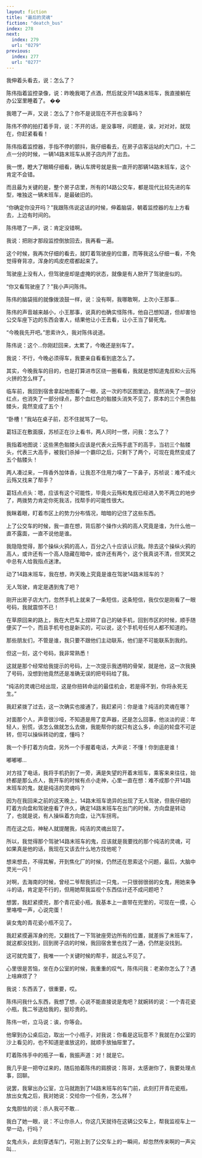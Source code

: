 ```yaml
---
layout: fiction
title: "最后的灵魂"
fiction: "deatch_bus"
index: 278
next:
  index: 279
  url: "0279"
previous:
  index: 277
  url: "0277"
---
```

我伸着头看去，说：怎么了？

陈伟指着监控录像，说：昨晚我喝了点酒，然后就没开14路末班车，我直接躺在办公室里睡着了。  ��

我嗯了一声，又说：怎么了？你不是说现在不开也没事吗？

陈伟不停的拍打着手背，说：不开的话，是没事呀，问题是，诶，对对对，就现在，你赶紧看看！

陈伟指着监控器，手指不停的颤抖，我仔细看去，在房子店客运站的大门口，十二点一分的时候，一辆14路末班车从房子店内开了出去。

我一愣，瞪大了眼睛仔细看，确认车牌号就是我一直开的那辆14路末班车，这个肯定不会错。

而且最为关键的是，整个房子店里，所有的14路公交车，都是现代比较先进的车型，唯独这一辆末班车，是最破旧的。

“你确定你没开吗？”我跟陈伟说这话的时候，伸着脑袋，朝着监控器的左上方看去，上边有时间的。

陈伟嗯了一声，说：肯定没错啊。

我说：把刚才那段监控倒放回去，我再看一遍。

这个时候，我再次仔细的看去，就盯着驾驶座的位置，而等我这么仔细一看，不免觉得脊背凉，浑身的鸡皮疙瘩都起来了。

驾驶座上没有人，但驾驶座却是虚掩的状态，就像是有人掀开了驾驶座似的。

“你又看驾驶座了？”我小声问陈伟。

陈伟的脑袋摇的就像拨浪鼓一样，说：没有啊，我哪敢啊，上次小王那事...

陈伟的声音越来越小，小王那事，说真的也确实怪陈伟，他自己想知道，但却害怕公交车座下边的东西会害人，结果他让小王去看，让小王当了替死鬼。

“今晚我先开吧。”思索许久，我对陈伟说道。

陈伟说：这个...你刚赶回来，太累了，今晚还是别车了。

我说：不行，今晚必须得车，我要亲自看看到底怎么了。

其实，今晚我车的目的，也是打算进市区绕一圈看看，我就是想知道鬼叔和火云殇火拼的怎么样了。

临车前，我回到宿舍拿起地图看了一眼，这一次的市区图里边，竟然消失了一部分红点，也消失了一部分绿点，那个血红色的骷髅头消失不见了，原本的三个黑色骷髅头，竟然变成了五个！

“卧槽！”我站在桌子前，忍不住就骂了一句。

葛钰正在敷面膜，苏桢正在沙上看书，两人同时一愣，问我：怎么了？

我指着地图说：这些黑色骷髅头应该是代表火云殇手底下的高手，当初三个骷髅头，代表三大高手，被我们杀掉一个霸印之后，只剩下了两个，可现在竟然变成了五个骷髅头！

两人凑过来，一阵香外加体香，让我忍不住用力嗅了一下鼻子，苏桢说：难不成火云殇又找来了帮手？

葛钰点点头：嗯，应该有这个可能性，毕竟火云殇和鬼叔已经进入势不两立的地步了，两拨势力肯定你死我活，找帮手的可能性很大。

我眯着眼，盯着市区上的势力分布情况，暗暗的记住了这些东西。

上了公交车的时候，我一直在想，背后那个操作火鸦的高人究竟是谁，为什么他一直不露面，一直不说他是谁。

我隐隐觉得，那个操纵火鸦的高人，百分之八十应该认识我。除去这个操纵火鸦的高人，或许还有一个高人隐藏在暗中，或许还有两个，这个我真说不清，但冥冥之中总有人给我指点迷津。

动了14路末班车，我在想，昨天晚上究竟是谁在驾驶14路末班车的？

无人驾驶，肯定是遇到鬼了吧？

刚开出房子店大门，忽然手机上就来了一条短信，这条短信，我仅仅是刚看了一眼号码，我就震惊不已！

在草原回来的路上，我在大巴车上捏碎了自己的破手机，回到市区的时候，顺手随便买了一个，而且手机号也是新买的，可以说，这个手机号任何人都不知道的。

那些朋友们，不管是谁，我只要不跟他们主动联系，他们是不可能联系到我的。

但这一刻，这个号码，我非常熟悉！

这就是那个经常给我提示的号码，上一次提示我透明的骨架，就是他，这一次我换了号码，没想到他竟然还是准确无误的把号码给了我。

“纯洁的灵魂已经出现，这是你扭转命运的最佳机会，若是得不到，你将永死无生。”

我赶紧拨了过去，这一次确实也接通了，我赶紧问：你是谁？纯洁的灵魂在哪？

对面那个人，声音很沙哑，不知道是用了变声器，还是怎么回事，他淡淡的说：年轻人，别慌，该怎么做就怎么去做，我能帮你的就只有这么多，命运的轮盘不可逆转，但可以操纵转动的度，懂吗？

我一个手打着方向盘，另外一个手握着电话，大声说：不懂！你到底是谁！

嘟嘟嘟...

对方挂了电话，我将手机扔到了一旁，满是失望的开着末班车，乘客来来往往，始终都是那么点人，我开车的时候有点小走神，心里一直在想：难不成那个开14路末班车的鬼，就是纯洁的灵魂吗？

因为在我回来之前的这天晚上，14路末班车诡异的出现了无人驾驶，但我仔细的盯着方向盘和驾驶座看了许久，确定14路末班车在出门的时候，方向盘是转动了，也就是说，有人操纵着方向盘，让汽车拐弯。

而在这之后，神秘人就提醒我，纯洁的灵魂出现了。

所以，我觉得那个驾驶14路末班车的鬼，应该就是我要找的那个纯洁的灵魂，可如果真是他的话，我现在又该去什么地方找他呢？

想来想去，不得其解，开到焦化厂的时候，仍然还在思索这个问题，最后，大脑中灵光一闪！

对啊，去海南的时候，曾经二爷帮我抓过一只鬼，一只很弱很弱的女鬼，用她来争斗的话，肯定是不行的，但用她帮我监视个东西估计还不成问题吧？

想罢，我赶紧摸兜，那个青花瓷小瓶，我基本上一直带在兜里的，可现在一摸，心里咯噔一声，心说完蛋！

装女鬼的青花瓷小瓶不见了。

我赶紧摸遍浑身的兜，又翻找了一下驾驶座旁边所有的位置，就差拆了末班车了，就这都没找到，回到房子店的时候，我回宿舍里也找了一通，仍然是没找到。

这可就完蛋了，我唯一一个关键时候的帮手，就这么不见了。

心里很是苦恼，坐在办公室的时候，我重重的叹气，陈伟问我：老弟你怎么了？遇上啥麻烦了？

我说：东西丢了，很重要，哎。

陈伟问我什么东西，我想了想，心说不能直接说是鬼吧？就婉转的说：一个青花瓷小瓶，我二爷送给我的，挺珍贵的。

陈伟一听，立马说：诶，你等会。

他窜到办公桌后边，取出一个小瓶子，对我说：你看是这玩意不？我就在办公室的沙上看见的，也不知道是谁放这的，就顺手放抽屉里了。

盯着陈伟手中的瓶子一看，我振声道：对！就是它。

我几乎是一把夺过来的，随后拍着陈伟的肩膀说：陈哥，太感谢你了，我要处理点事，回聊。

说罢，我窜出办公室，立马就跑到了14路末班车的车门前，此刻打开青花瓷瓶，放出女鬼之后，我对她说：交给你一个任务，怎么样？

女鬼胆怯的说：杀人我可不敢...

我白了她一眼，说：不让你杀人，你这几天就待在这辆公交车上，帮我监视车上一举一动，行吗？

女鬼点头，此刻穿透车门，可刚上到了公交车上的一瞬间，却忽然传来啊的一声尖叫...